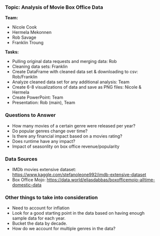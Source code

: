 ### Topic: Analysis of Movie Box Office Data

**Team:**
* Nicole Cook
* Hermela Mekonnen
* Rob Savage
* Franklin Troung

**Tasks:**
* Pulling original data requests and merging data: Rob
* Cleaning data sets: Franklin
* Create DataFrame with cleaned data set & downloading to csv: Rob/Franklin
* Analyze cleaned data set for any additional analysis: Team
* Create 6-8 visualizations of data and save as PNG files: Nicole & Hermela
* Create PowerPoint: Team
* Presentation: Rob (main), Team

### Questions to Answer
* How many movies of a certain genre were released per year?
* Do popular genres change over time?
* Is there any financial impact based on a movies rating?
* Does runtime have any impact?
* Impact of seasonlity on box office revenue/popularity


### Data Sources
* IMDb movies extensive dataset: 
https://www.kaggle.com/stefanoleone992/imdb-extensive-dataset
* Box Office Mojo: https://data.world/eliasdabbas/boxofficemojo-alltime-domestic-data


### Other things to take into consideration
* Need to account for inflation
* Look for a good starting point in the data based on having enough sample data for each year.
* Bucket the data by decade.
* How do we account for multiple genres in the data?
